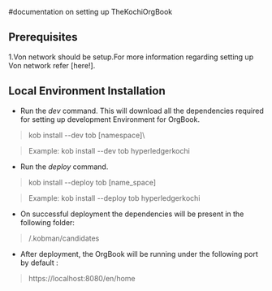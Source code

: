 #documentation on setting up TheKochiOrgBook

**Prerequisites**
-----------------

1.Von network should be setup.For more information regarding setting up Von network refer [here!].


**Local Environment Installation** 
----------------------------------
* Run the *dev* command.
This will download all the dependencies required for setting up development Environment for OrgBook.

>kob install --dev tob \[namespace]\

  > Example: kob install --dev tob hyperledgerkochi

* Run the *deploy* command.

>kob install --deploy tob \[name_space\]

 > Example: kob install --deploy tob hyperledgerkochi 
 
* On successful deployment the dependencies will be present in the following folder:

> /.kobman/candidates

* After deployment, the OrgBook will be running under the following port by default :

> https://localhost:8080/en/home




















